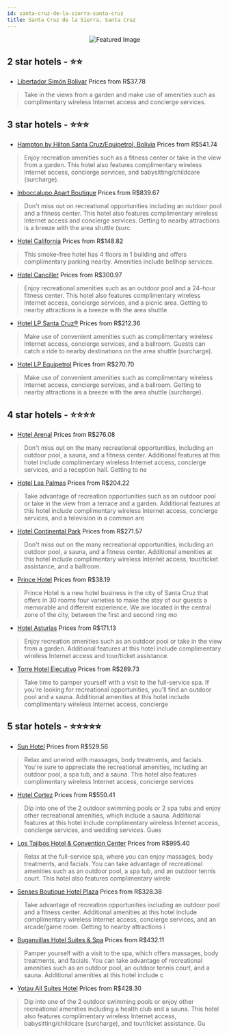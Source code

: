 ```yaml
---
id: santa-cruz-de-la-sierra-santa-cruz
title: Santa Cruz de la Sierra, Santa Cruz
---
```


<center><img src="https://i.travelapi.com/hotels/14000000/13180000/13179500/13179436/ab4351e9_z.jpg" alt="Featured Image" /></center>


##  2 star hotels - ⭐️⭐️

-    [Libertador Simón Bolivar](https://us.hurb.com/hotels/santa-cruz-de-la-sierra/libertador-simon-bolivar-JNP-JP588402?cmp=18055) Prices from R$37.78
   > Take in the views from a garden and make use of amenities such as complimentary wireless Internet access and concierge services.

##  3 star hotels - ⭐️⭐️⭐️

-    [Hampton by Hilton Santa Cruz/Equipetrol, Bolivia](https://us.hurb.com/hotels/santa-cruz-de-la-sierra/hampton-by-hilton-santa-cruz-equipetrol-bolivia-JNP-JP098775?cmp=18055) Prices from R$541.74
   > Enjoy recreation amenities such as a fitness center or take in the view from a garden. This hotel also features complimentary wireless Internet access, concierge services, and babysitting/childcare (surcharge).
-    [Inboccalupo Apart Boutique](https://us.hurb.com/hotels/santa-cruz-de-la-sierra/inboccalupo-apart-boutique-JNP-JP868430?cmp=18055) Prices from R$839.67
   > Don't miss out on recreational opportunities including an outdoor pool and a fitness center. This hotel also features complimentary wireless Internet access and concierge services. Getting to nearby attractions is a breeze with the area shuttle (surc
-    [Hotel California](https://us.hurb.com/hotels/santa-cruz-de-la-sierra/hotel-california-JNP-JP225464?cmp=18055) Prices from R$148.82
   > This smoke-free hotel has 4 floors in 1 building and offers complimentary parking nearby. Amenities include bellhop services.
-    [Hotel Canciller](https://us.hurb.com/hotels/santa-cruz-de-la-sierra/hotel-canciller-JNP-JP196365?cmp=18055) Prices from R$300.97
   > Enjoy recreational amenities such as an outdoor pool and a 24-hour fitness center. This hotel also features complimentary wireless Internet access, concierge services, and a picnic area. Getting to nearby attractions is a breeze with the area shuttle
-    [Hotel LP Santa Cruz®](https://us.hurb.com/hotels/santa-cruz-de-la-sierra/hotel-lp-santa-cruz-r-JNP-JP154958?cmp=18055) Prices from R$212.36
   > Make use of convenient amenities such as complimentary wireless Internet access, concierge services, and a ballroom. Guests can catch a ride to nearby destinations on the area shuttle (surcharge).
-    [Hotel LP Equipetrol](https://us.hurb.com/hotels/santa-cruz-de-la-sierra/hotel-lp-equipetrol-JNP-JP279885?cmp=18055) Prices from R$270.70
   > Make use of convenient amenities such as complimentary wireless Internet access, concierge services, and a ballroom. Getting to nearby attractions is a breeze with the area shuttle (surcharge).

##  4 star hotels - ⭐️⭐️⭐️⭐️

-    [Hotel Arenal](https://us.hurb.com/hotels/santa-cruz-de-la-sierra/hotel-arenal-JNP-JP062212?cmp=18055) Prices from R$276.08
   > Don't miss out on the many recreational opportunities, including an outdoor pool, a sauna, and a fitness center. Additional features at this hotel include complimentary wireless Internet access, concierge services, and a reception hall. Getting to ne
-    [Hotel Las Palmas](https://us.hurb.com/hotels/santa-cruz-de-la-sierra/hotel-las-palmas-JNP-JP407784?cmp=18055) Prices from R$204.22
   > Take advantage of recreation opportunities such as an outdoor pool or take in the view from a terrace and a garden. Additional features at this hotel include complimentary wireless Internet access, concierge services, and a television in a common are
-    [Hotel Continental Park](https://us.hurb.com/hotels/santa-cruz-de-la-sierra/hotel-continental-park-JNP-JP062214?cmp=18055) Prices from R$271.57
   > Don't miss out on the many recreational opportunities, including an outdoor pool, a sauna, and a fitness center. Additional amenities at this hotel include complimentary wireless Internet access, tour/ticket assistance, and a ballroom.
-    [Prince Hotel](https://us.hurb.com/hotels/santa-cruz-de-la-sierra/prince-hotel-JNP-JP02773S?cmp=18055) Prices from R$38.19
   > Prince Hotel is a new hotel business in the city of Santa Cruz that offers in 30 rooms four varieties to make the stay of our guests a memorable and different experience. We are located in the central zone of the city, between the first and second ring mo
-    [Hotel Asturias](https://us.hurb.com/hotels/santa-cruz-de-la-sierra/hotel-asturias-JNP-JP941612?cmp=18055) Prices from R$171.13
   > Enjoy recreation amenities such as an outdoor pool or take in the view from a garden. Additional features at this hotel include complimentary wireless Internet access and tour/ticket assistance.
-    [Torre Hotel Ejecutivo](https://us.hurb.com/hotels/santa-cruz-de-la-sierra/torre-hotel-ejecutivo-JNP-JP677670?cmp=18055) Prices from R$289.73
   > Take time to pamper yourself with a visit to the full-service spa. If you're looking for recreational opportunities, you'll find an outdoor pool and a sauna. Additional amenities at this hotel include complimentary wireless Internet access, concierge

##  5 star hotels - ⭐️⭐️⭐️⭐️⭐️

-    [Sun Hotel](https://us.hurb.com/hotels/santa-cruz-de-la-sierra/sun-hotel-JNP-JP062224?cmp=18055) Prices from R$529.56
   > Relax and unwind with massages, body treatments, and facials. You're sure to appreciate the recreational amenities, including an outdoor pool, a spa tub, and a sauna. This hotel also features complimentary wireless Internet access, concierge services
-    [Hotel Cortez](https://us.hurb.com/hotels/santa-cruz-de-la-sierra/hotel-cortez-JNP-JP129925?cmp=18055) Prices from R$550.41
   > Dip into one of the 2 outdoor swimming pools or 2 spa tubs and enjoy other recreational amenities, which include a sauna. Additional features at this hotel include complimentary wireless Internet access, concierge services, and wedding services. Gues
-    [Los Tajibos Hotel & Convention Center](https://us.hurb.com/hotels/santa-cruz-de-la-sierra/los-tajibos-hotel-convention-center-JNP-JP293532?cmp=18055) Prices from R$995.40
   > Relax at the full-service spa, where you can enjoy massages, body treatments, and facials. You can take advantage of recreational amenities such as an outdoor pool, a spa tub, and an outdoor tennis court. This hotel also features complimentary wirele
-    [Senses Boutique Hotel Plaza](https://us.hurb.com/hotels/santa-cruz-de-la-sierra/senses-boutique-hotel-plaza-JNP-JP062222?cmp=18055) Prices from R$328.38
   > Take advantage of recreation opportunities including an outdoor pool and a fitness center. Additional amenities at this hotel include complimentary wireless Internet access, concierge services, and an arcade/game room. Getting to nearby attractions i
-    [Buganvillas Hotel Suites & Spa](https://us.hurb.com/hotels/santa-cruz-de-la-sierra/buganvillas-hotel-suites-spa-JNP-JP311155?cmp=18055) Prices from R$432.11
   > Pamper yourself with a visit to the spa, which offers massages, body treatments, and facials. You can take advantage of recreational amenities such as an outdoor pool, an outdoor tennis court, and a sauna. Additional amenities at this hotel include c
-    [Yotau All Suites Hotel](https://us.hurb.com/hotels/santa-cruz-de-la-sierra/yotau-all-suites-hotel-JNP-JP154970?cmp=18055) Prices from R$428.30
   > Dip into one of the 2 outdoor swimming pools or enjoy other recreational amenities including a health club and a sauna. This hotel also features complimentary wireless Internet access, babysitting/childcare (surcharge), and tour/ticket assistance. Gu
